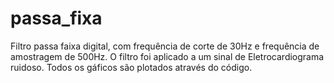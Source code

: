 # passa_fixa
Filtro passa faixa digital, com frequência de corte de 30Hz e frequência de amostragem de 500Hz.
O filtro foi aplicado a um sinal de Eletrocardiograma ruidoso. Todos os gáficos são plotados através do código.
